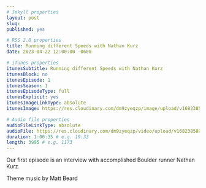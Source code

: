 ```yaml
---
# Jekyll properties
layout: post
slug:
published: yes

# RSS 2.0 properties
title: Running different Speeds with Nathan Kurz
date: 2023-04-22 12:00:00 -0600

# iTunes properties
itunesSubtitle: Running different Speeds with Nathan Kurz
itunesBlock: no
itunesEpisode: 1
itunesSeason: 1
itunesEpisodeType: full
itunesExplicit: yes
itunesImageLinkType: absolute
itunesImage: https://res.cloudinary.com/dm9zyeqzp/image/upload/v1682385897/cover_rblshc.png

# Audio file properties
audioFileLinkType: absolute
audioFile: https://res.cloudinary.com/dm9zyeqzp/video/upload/v1682385893/rwp-audio/ep1_nathan_kurz_kp9jz5.m4a
duration: 1:06:35 # e.g. 19:33
length: 3995 # e.g. 1173
---
```


Our first episode is an interview with accomplished Boulder runner Nathan Kurz.

Theme music by Matt Beard
